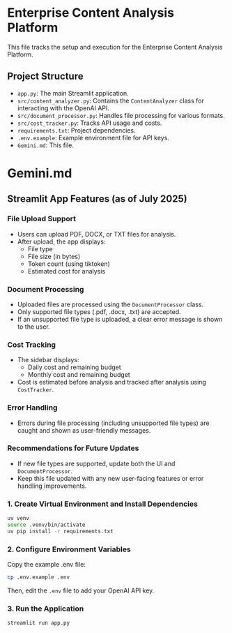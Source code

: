 # Enterprise Content Analysis Platform

This file tracks the setup and execution for the Enterprise Content Analysis Platform.

## Project Structure

- `app.py`: The main Streamlit application.
- `src/content_analyzer.py`: Contains the `ContentAnalyzer` class for interacting with the OpenAI API.
- `src/document_processor.py`: Handles file processing for various formats.
- `src/cost_tracker.py`: Tracks API usage and costs.
- `requirements.txt`: Project dependencies.
- `.env.example`: Example environment file for API keys.
- `Gemini.md`: This file.

# Gemini.md

## Streamlit App Features (as of July 2025)

### File Upload Support
- Users can upload PDF, DOCX, or TXT files for analysis.
- After upload, the app displays:
  - File type
  - File size (in bytes)
  - Token count (using tiktoken)
  - Estimated cost for analysis

### Document Processing
- Uploaded files are processed using the `DocumentProcessor` class.
- Only supported file types (.pdf, .docx, .txt) are accepted.
- If an unsupported file type is uploaded, a clear error message is shown to the user.

### Cost Tracking
- The sidebar displays:
  - Daily cost and remaining budget
  - Monthly cost and remaining budget
- Cost is estimated before analysis and tracked after analysis using `CostTracker`.

### Error Handling
- Errors during file processing (including unsupported file types) are caught and shown as user-friendly messages.

### Recommendations for Future Updates
- If new file types are supported, update both the UI and `DocumentProcessor`.
- Keep this file updated with any new user-facing features or error handling improvements.
### 1. Create Virtual Environment and Install Dependencies

```bash
uv venv
source .venv/bin/activate
uv pip install -r requirements.txt
```

### 2. Configure Environment Variables

Copy the example .env file:

```bash
cp .env.example .env
```

Then, edit the `.env` file to add your OpenAI API key.

### 3. Run the Application

```bash
streamlit run app.py
```
